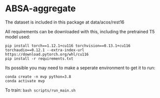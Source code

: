 # ABSA-aggregate
The dataset is included in this package at data/acos/rest16

All requirements can be downloaded with this, including the pretrained T5 model used:
```
pip install torch==1.12.1+cu116 torchvision==0.13.1+cu116 torchaudio==0.12.1 --extra-index-url https://download.pytorch.org/whl/cu116
pip install -r requirements.txt
```
Its possible you may need to make a seperate environment to get it to run:
```
conda create -n mvp python=3.8
conda activate mvp
```

To train:
```bash scripts/run_main.sh```
